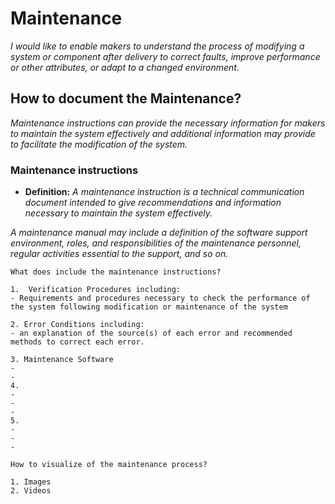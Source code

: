 # **Maintenance**

*I would like to enable makers to understand the process of modifying a system or component after delivery to correct faults, improve performance or other attributes, or adapt to a changed environment.*

## **How to document the Maintenance?**

*Maintenance instructions can provide the necessary information for makers to maintain the system effectively and additional information may provide to facilitate the modification of the system.*

 ### **Maintenance instructions** 

  - **Definition:** *A maintenance instruction is a technical communication document intended to give recommendations and information necessary to maintain the system effectively.*
 
*A maintenance manual may include a definition of the software support environment, roles, and responsibilities of the maintenance personnel, regular activities essential to the support, and so on.*

  ```
What does include the maintenance instructions? 

1.	Verification Procedures including:
  - Requirements and procedures necessary to check the performance of the system following modification or maintenance of the system
  
2. Error Conditions including:
  - an explanation of the source(s) of each error and recommended methods to correct each error.
  
3. Maintenance Software
  - 
  - 
4. 
  - 
  - 
  - 
5. 
  - 
  - 
  - 
 
How to visualize of the maintenance process?
  
 1. Images 
 2. Videos 

```
